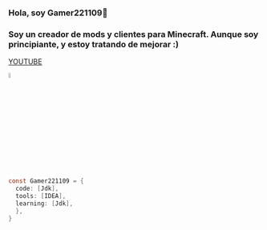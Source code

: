 ### Hola, soy Gamer221109👋
### Soy un creador de mods y clientes para Minecraft. Aunque soy principiante, y estoy tratando de mejorar :)

[YOUTUBE](https://www.youtube.com/channel/UCiJFttBZkG8nTPn80gvE1XA)
<p>
    <a href="https://www.youtube.com/channel/UCiJFttBZkG8nTPn80gvE1XA"><img alt=""
    <img src="https://user-images.githubusercontent.com/82683364/213351446-ef4ec60b-e0bd-4318-a1f7-5d0c9b10e9ed.png" style="width: 5%">
</p>

```java
const Gamer221109 = {
  code: [Jdk],
  tools: [IDEA],
  learning: [Jdk],
  },
}
```

<!--
**Gamer221100/Gamer221100** is a ✨ _special_ ✨ repository because its `README.md` (this file) appears on your GitHub profile.

Here are some ideas to get you started:

- 🔭 I’m currently working on ...
- 🌱 I’m currently learning ...
- 👯 I’m looking to collaborate on ...
- 🤔 I’m looking for help with ...
- 💬 Ask me about ...
- 📫 How to reach me: ...
- 😄 Pronouns: ...
- ⚡ Fun fact: ...
-->
